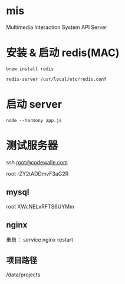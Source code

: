 # mis
Multimedia Interaction System API Server

# 安装 & 启动 redis(MAC)
    brew install redis

    redis-server /usr/local/etc/redis.conf

# 启动 server
    node --harmony app.js

# 测试服务器
ssh root@codewalle.com

root rZY2tADDmvF3aG2R

## mysql
root XWcNELxRFTS6UYMm

## nginx
重启： service nginx restart 

## 项目路径
/data/projects 

